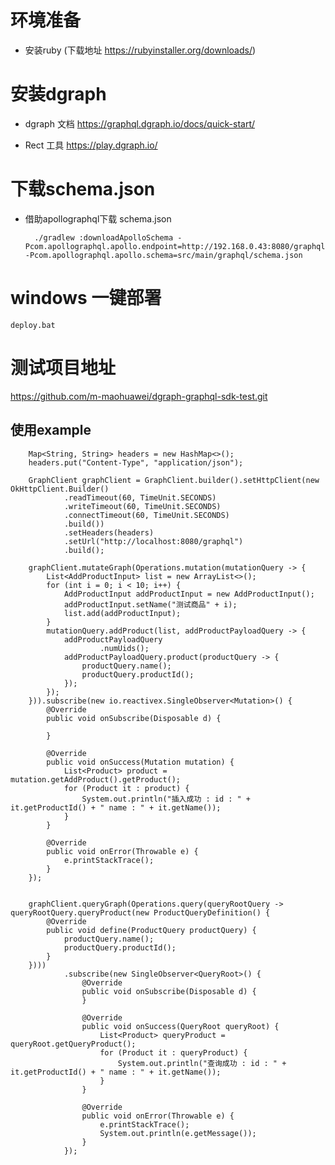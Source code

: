 # 环境准备

- 安装ruby (下载地址 https://rubyinstaller.org/downloads/)

# 安装dgraph

- dgraph 文档 https://graphql.dgraph.io/docs/quick-start/

- Rect 工具 https://play.dgraph.io/

# 下载schema.json

- 借助apollographql下载 schema.json

        ./gradlew :downloadApolloSchema -Pcom.apollographql.apollo.endpoint=http://192.168.0.43:8080/graphql -Pcom.apollographql.apollo.schema=src/main/graphql/schema.json
        
  
# windows 一键部署

    deploy.bat  

# 测试项目地址

https://github.com/m-maohuawei/dgraph-graphql-sdk-test.git


## 使用example 

        Map<String, String> headers = new HashMap<>();
        headers.put("Content-Type", "application/json");

        GraphClient graphClient = GraphClient.builder().setHttpClient(new OkHttpClient.Builder()
                .readTimeout(60, TimeUnit.SECONDS)
                .writeTimeout(60, TimeUnit.SECONDS)
                .connectTimeout(60, TimeUnit.SECONDS)
                .build())
                .setHeaders(headers)
                .setUrl("http://localhost:8080/graphql")
                .build();

        graphClient.mutateGraph(Operations.mutation(mutationQuery -> {
            List<AddProductInput> list = new ArrayList<>();
            for (int i = 0; i < 10; i++) {
                AddProductInput addProductInput = new AddProductInput();
                addProductInput.setName("测试商品" + i);
                list.add(addProductInput);
            }
            mutationQuery.addProduct(list, addProductPayloadQuery -> {
                addProductPayloadQuery
                        .numUids();
                addProductPayloadQuery.product(productQuery -> {
                    productQuery.name();
                    productQuery.productId();
                });
            });
        })).subscribe(new io.reactivex.SingleObserver<Mutation>() {
            @Override
            public void onSubscribe(Disposable d) {

            }

            @Override
            public void onSuccess(Mutation mutation) {
                List<Product> product = mutation.getAddProduct().getProduct();
                for (Product it : product) {
                    System.out.println("插入成功 : id : " + it.getProductId() + " name : " + it.getName());
                }
            }

            @Override
            public void onError(Throwable e) {
                e.printStackTrace();
            }
        });


        graphClient.queryGraph(Operations.query(queryRootQuery -> queryRootQuery.queryProduct(new ProductQueryDefinition() {
            @Override
            public void define(ProductQuery productQuery) {
                productQuery.name();
                productQuery.productId();
            }
        })))
                .subscribe(new SingleObserver<QueryRoot>() {
                    @Override
                    public void onSubscribe(Disposable d) {
                    }

                    @Override
                    public void onSuccess(QueryRoot queryRoot) {
                        List<Product> queryProduct = queryRoot.getQueryProduct();
                        for (Product it : queryProduct) {
                            System.out.println("查询成功 : id : " + it.getProductId() + " name : " + it.getName());
                        }
                    }

                    @Override
                    public void onError(Throwable e) {
                        e.printStackTrace();
                        System.out.println(e.getMessage());
                    }
                });
